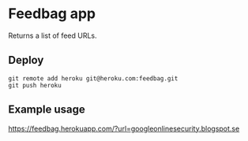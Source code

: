 # Feedbag app

Returns a list of feed URLs.

## Deploy

    git remote add heroku git@heroku.com:feedbag.git
    git push heroku

## Example usage

https://feedbag.herokuapp.com/?url=googleonlinesecurity.blogspot.se
